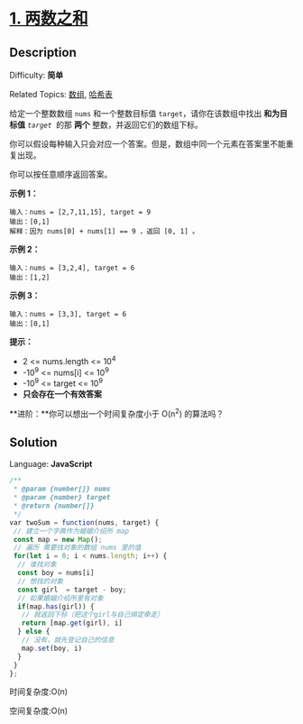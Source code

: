 
# [1\. 两数之和](https://leetcode.cn/problems/two-sum/)

## Description

Difficulty: **简单**  

Related Topics: [数组](https://leetcode.cn/tag/array/), [哈希表](https://leetcode.cn/tag/hash-table/)


给定一个整数数组 `nums` 和一个整数目标值 `target`，请你在该数组中找出 **和为目标值** _`target`_  的那 **两个** 整数，并返回它们的数组下标。

你可以假设每种输入只会对应一个答案。但是，数组中同一个元素在答案里不能重复出现。

你可以按任意顺序返回答案。

**示例 1：**

```
输入：nums = [2,7,11,15], target = 9
输出：[0,1]
解释：因为 nums[0] + nums[1] == 9 ，返回 [0, 1] 。
```

**示例 2：**

```
输入：nums = [3,2,4], target = 6
输出：[1,2]
```

**示例 3：**

```
输入：nums = [3,3], target = 6
输出：[0,1]
```

**提示：**

*   2 <= nums.length <= 10<sup>4</sup>
*   -10<sup>9</sup> <= nums[i] <= 10<sup>9</sup>
*   -10<sup>9</sup> <= target <= 10<sup>9</sup>
*   **只会存在一个有效答案**

**进阶：**你可以想出一个时间复杂度小于 O(n<sup>2</sup>) 的算法吗？


## Solution

Language: **JavaScript**

```javascript
/**
 * @param {number[]} nums
 * @param {number} target
 * @return {number[]}
 */
var twoSum = function(nums, target) {
 // 建立一个字典作为婚姻介绍所 map
 const map = new Map();
 // 遍历 需要找对象的数组 nums 里的值
 for(let i = 0; i < nums.length; i++) {
  // 谁找对象
  const boy = nums[i]
  // 想找的对象
  const girl  = target - boy;
  // 如果婚姻介绍所里有对象
  if(map.has(girl)) {
   // 就返回下标（把这个girl与自己绑定牵走）
   return [map.get(girl), i]
  } else {
   // 没有，就先登记自己的信息
   map.set(boy, i)
  }
 }
};
```

时间复杂度:O(n)

空间复杂度:O(n)

